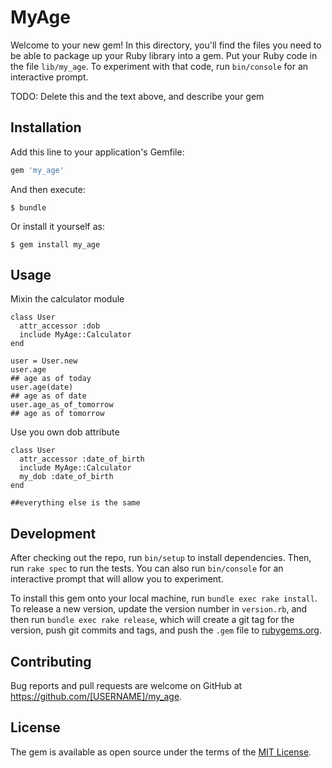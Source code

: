 # MyAge

Welcome to your new gem! In this directory, you'll find the files you need to be able to package up your Ruby library into a gem. Put your Ruby code in the file `lib/my_age`. To experiment with that code, run `bin/console` for an interactive prompt.

TODO: Delete this and the text above, and describe your gem

## Installation

Add this line to your application's Gemfile:

```ruby
gem 'my_age'
```

And then execute:

    $ bundle

Or install it yourself as:

    $ gem install my_age

## Usage

Mixin the calculator module

```
class User
  attr_accessor :dob
  include MyAge::Calculator
end

user = User.new
user.age
## age as of today
user.age(date)
## age as of date
user.age_as_of_tomorrow
## age as of tomorrow
```

Use you own dob attribute

``` 
class User
  attr_accessor :date_of_birth
  include MyAge::Calculator
  my_dob :date_of_birth
end

##everything else is the same
```



## Development

After checking out the repo, run `bin/setup` to install dependencies. Then, run `rake spec` to run the tests. You can also run `bin/console` for an interactive prompt that will allow you to experiment.

To install this gem onto your local machine, run `bundle exec rake install`. To release a new version, update the version number in `version.rb`, and then run `bundle exec rake release`, which will create a git tag for the version, push git commits and tags, and push the `.gem` file to [rubygems.org](https://rubygems.org).

## Contributing

Bug reports and pull requests are welcome on GitHub at https://github.com/[USERNAME]/my_age.


## License

The gem is available as open source under the terms of the [MIT License](http://opensource.org/licenses/MIT).

